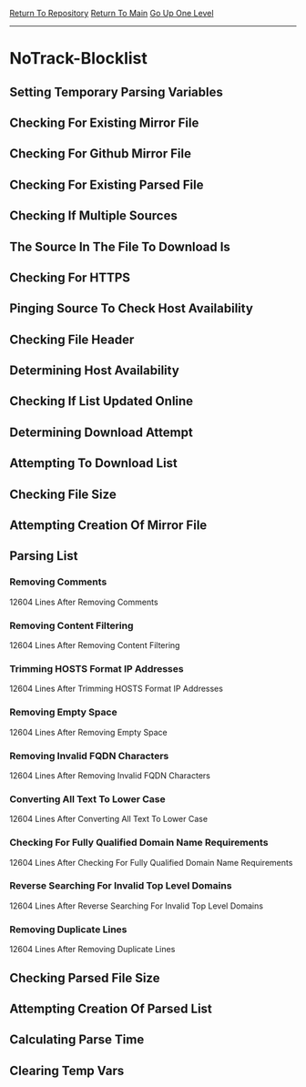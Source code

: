 [Return To Repository](https://github.com/deathbybandaid/piholeparser/)
[Return To Main](https://github.com/deathbybandaid/piholeparser/blob/master/RecentRunLogs/Mainlog.md)
[Go Up One Level](https://github.com/deathbybandaid/piholeparser/blob/master/RecentRunLogs/TopLevelScripts/30-Processing-External-Blacklists.md)
____________________________________
# NoTrack-Blocklist
## Setting Temporary Parsing Variables
## Checking For Existing Mirror File
## Checking For Github Mirror File
## Checking For Existing Parsed File
## Checking If Multiple Sources
## The Source In The File To Download Is
## Checking For HTTPS
## Pinging Source To Check Host Availability
## Checking File Header
## Determining Host Availability
## Checking If List Updated Online
## Determining Download Attempt
## Attempting To Download List
## Checking File Size
## Attempting Creation Of Mirror File
## Parsing List
### Removing Comments
12604 Lines After Removing Comments
### Removing Content Filtering
12604 Lines After Removing Content Filtering
### Trimming HOSTS Format IP Addresses
12604 Lines After Trimming HOSTS Format IP Addresses
### Removing Empty Space
12604 Lines After Removing Empty Space
### Removing Invalid FQDN Characters
12604 Lines After Removing Invalid FQDN Characters
### Converting All Text To Lower Case
12604 Lines After Converting All Text To Lower Case
### Checking For Fully Qualified Domain Name Requirements
12604 Lines After Checking For Fully Qualified Domain Name Requirements
### Reverse Searching For Invalid Top Level Domains
12604 Lines After Reverse Searching For Invalid Top Level Domains
### Removing Duplicate Lines
12604 Lines After Removing Duplicate Lines
## Checking Parsed File Size
## Attempting Creation Of Parsed List
## Calculating Parse Time
## Clearing Temp Vars
